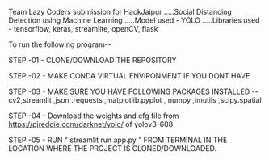 Team Lazy Coders submission for HackJaipur 
.....Social Distancing Detection using Machine Learning
.....Model used - YOLO 
.....Libraries used - tensorflow, keras, streamlite, openCV, flask

To run the following program--

STEP -01 - CLONE/DOWNLOAD THE REPOSITORY

STEP -02 - MAKE CONDA VIRTUAL ENVIRONMENT IF YOU DONT HAVE

STEP -03 - MAKE SURE YOU HAVE FOLLOWING PACKAGES INSTALLED --
            cv2,streamlit ,json .requests ,matplotlib.pyplot , numpy ,imutils
            ,scipy.spatial 

STEP -04 - Download the weights and cfg file from https://pjreddie.com/darknet/yolo/ of yolov3-608


STEP -05 - RUN " streamlit run app.py " FROM TERMINAL IN THE LOCATION WHERE THE PROJECT IS CLONED/DOWNLOADED.

